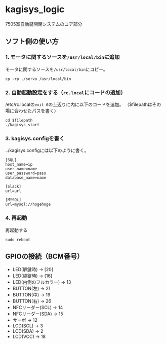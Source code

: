 # kagisys_logic
7505室自動鍵開閉システムのコア部分

## ソフト側の使い方
### 1. モータに関するソースを`/usr/local/bin`に追加
モータに関するソースを`/usr/local/bin`にコピー。
```shell:
cp -rp ./servo /usr/local/bin
```

### 2. 自動起動設定をする（`rc.local`にコードの追加）
/etc/rc.localの`exit 0`の上辺りに内に以下のコードを追加。
（$filepathはその場に合わせたパスを書く）
```shell:/etc/rc.local
cd $filepath
./kagisys_start 
```

### 3. kagisys.configを書く
../kagisys.configには以下のように書く。
```
[SQL]
host_name=ip
user_name=name
user_password=pass
database_name=name

[Slack]
url=url

[MYSQL]
url=mysql://hogehoge
```

### 4. 再起動
再起動する
```shell
sudo reboot
```

## GPIOの接続（BCM番号）
- LED(解鍵時) -> [20]
- LED(施錠時) -> [16]
- LED(内側のフルカラー) -> 13
- BUTTON(左) -> 21
- BUTTON(中) -> 19
- BUTTON(右) -> 26
- NFCリーダー(SCL) -> 14
- NFCリーダー(SDA) -> 15
- サーボ -> 12
- LCD(SCL) -> 3
- LCD(SDA) -> 2
- LCD(VCC) -> 18
